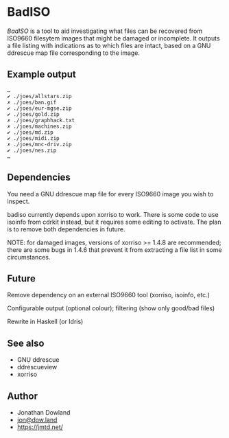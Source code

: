 # BadISO

*BadISO* is a tool to aid investigating what files can be recovered from
ISO9660 filesytem images that might be damaged or incomplete. It outputs
a file listing with indications as to which files are intact, based on a
GNU ddrescue map file corresponding to the image.

## Example output

    …
    ✔ ./joes/allstars.zip
    ✗ ./joes/ban.gif
    ✔ ./joes/eur-mgse.zip
    ✔ ./joes/gold.zip
    ✗ ./joes/graphhack.txt
    ✗ ./joes/machines.zip
    ✔ ./joes/md.zip
    ✔ ./joes/midi.zip
    ✗ ./joes/mnc-driv.zip
    ✔ ./joes/nes.zip
    …

## Dependencies

You need a GNU ddrescue map file for every ISO9660 image you wish to inspect.

badiso currently depends upon xorriso to work. There is some code to use
isoinfo from cdrkit instead, but it requires some editing to activate. The
plan is to remove both dependencies in future.

NOTE: for damaged images, versions of xorriso >= 1.4.8 are recommended; there
are some bugs in 1.4.6 that prevent it from extracting a file list in some
circumstances.

## Future

Remove dependency on an external ISO9660 tool (xorriso, isoinfo, etc.)

Configurable output (optional colour); filtering (show only good/bad files)

Rewrite in Haskell (or Idris)

## See also

 * GNU ddrescue
 * ddrescueview
 * xorriso

## Author

 * Jonathan Dowland
 * <jon@dow.land>
 * <https://jmtd.net/>
